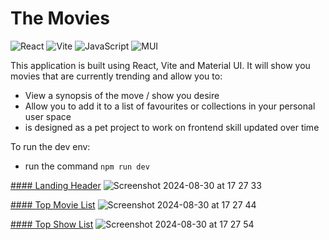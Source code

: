 # The Movies
![React](https://img.shields.io/badge/react-%2320232a.svg?style=for-the-badge&logo=react&logoColor=%2361DAFB)
![Vite](https://img.shields.io/badge/vite-%23646CFF.svg?style=for-the-badge&logo=vite&logoColor=white)
![JavaScript](https://img.shields.io/badge/javascript-%23323330.svg?style=for-the-badge&logo=javascript&logoColor=%23F7DF1E)
![MUI](https://img.shields.io/badge/MUI-%230081CB.svg?style=for-the-badge&logo=mui&logoColor=white)

This application is built using React, Vite and Material UI.
It will show you movies that are currently trending and allow you to:

- View a synopsis of the move / show you desire
- Allow you to add it to a list of favourites or collections in your personal user space
- is designed as a pet project to work on frontend skill updated over time

To run the dev env:
- run the command `npm run dev`

<u>#### Landing Header</u>
![Screenshot 2024-08-30 at 17 27 33](https://github.com/user-attachments/assets/9ff0ba2b-ce05-4728-b547-1b2ddba18165)

<u>#### Top Movie List</u>
![Screenshot 2024-08-30 at 17 27 44](https://github.com/user-attachments/assets/e78faa12-c28a-42d2-bd96-e510ab2c81f3)

<u>#### Top Show List</u>
![Screenshot 2024-08-30 at 17 27 54](https://github.com/user-attachments/assets/c6e23b52-57ca-42b0-a0af-5245c2fe43aa)
